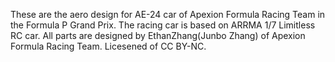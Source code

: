 These are the aero design for AE-24 car of Apexion Formula Racing Team in the Formula P Grand Prix.
The racing car is based on ARRMA 1/7 Limitless RC car.
All parts are designed by EthanZhang(Junbo Zhang) of Apexion Formula Racing Team.
Licesened of CC BY-NC.
